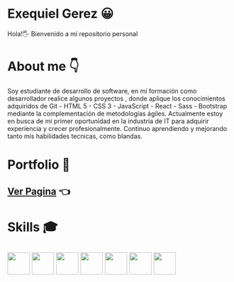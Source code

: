 # Exequiel Gerez 😀
Hola!🖐 Bienvenido a mí repositorio personal

# About me 👇
Soy estudiante de desarrollo de software, en mí formación como desarrollador realice algunos proyectos , donde aplique los conocimientos adquiridos de Git - HTML 5 - CSS 3 - JavaScript - React - Sass - Bootstrap mediante la complementación de metodologías ágiles. Actualmente estoy en busca de mi primer oportunidad en la industria de IT para adquirir experiencia y crecer profesionalmente. Continuo aprendiendo y mejorando tanto mís habilidades tecnicas, como blandas.

# Portfolio 💼
## [Ver Pagina](https://rexequiel.github.io/M-Portafolio---Exequiel-Gerez/) 👈

# Skills 🎓
##  <img src="https://user-images.githubusercontent.com/101462851/182138967-dc03399d-1d70-4874-b36a-6792929ea210.png" width='50px' > <img src="https://cdn-icons-png.flaticon.com/512/174/174854.png" width='50px' > <img src="https://cdn-icons-png.flaticon.com/512/732/732190.png" width='50px' > <img src="https://cdn-icons-png.flaticon.com/512/5968/5968292.png" width='50px' > <img src="https://cdn-icons-png.flaticon.com/512/2165/2165004.png" width='50px' > <img src="https://user-images.githubusercontent.com/101462851/182138445-d63b8431-d893-40a9-b936-7114681c21fa.png" width='50px' > <img src="https://user-images.githubusercontent.com/101462851/182139259-724b30b4-c14f-4eb1-a17b-33518f143ce0.png" width='50px' >




